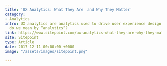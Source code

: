 ```yaml
---
title: 'UX Analytics: What They Are, and Why They Matter'
category:
- Analytics
intro: UX analytics are analytics used to drive user experience design. But what exactly
  do we mean by “analytics”?
link: https://www.sitepoint.com/ux-analytics-what-they-are-why-they-matter/
site: Sitepoint
type: Article
date: 2017-12-11 00:00:00 +0000
image: "/assets/images/sitepoint.png"

---
```

